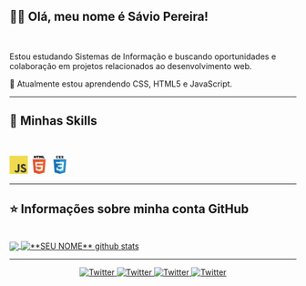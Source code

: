 ## 👩‍💻 Olá, meu nome é <strong>Sávio Pereira!</strong>

<br/>

Estou estudando Sistemas de Informação e buscando oportunidades e colaboração em projetos relacionados ao desenvolvimento web.

🧠 Atualmente estou aprendendo CSS, HTML5 e JavaScript.

---

## 🚀 Minhas Skills
<br/>

<!-- <code><img height="32" src="https://raw.githubusercontent.com/github/explore/80688e429a7d4ef2fca1e82350fe8e3517d3494d/topics/nodejs/nodejs.png" alt="Nodejs"/></code> -->
<!-- <code><img height="32" src="https://raw.githubusercontent.com/github/explore/80688e429a7d4ef2fca1e82350fe8e3517d3494d/topics/bootstrap/bootstrap.png" alt="Bootstrap"/></code> -->
<!-- <code><img height="32" src="https://raw.githubusercontent.com/github/explore/80688e429a7d4ef2fca1e82350fe8e3517d3494d/topics/angular/angular.png" alt="Angular"/></code> -->
<!-- <code><img height="32" src="https://raw.githubusercontent.com/github/explore/80688e429a7d4ef2fca1e82350fe8e3517d3494d/topics/mongodb/mongodb.png" alt="MongoDB"/></code> 
<code><img height="32" src="https://raw.githubusercontent.com/github/explore/80688e429a7d4ef2fca1e82350fe8e3517d3494d/topics/react/react.png" alt="React"/></code>
<code><img height="32" src="https://raw.githubusercontent.com/github/explore/80688e429a7d4ef2fca1e82350fe8e3517d3494d/topics/mysql/mysql.png" alt="MySQL"/></code>
<code><img height="32" src="https://raw.githubusercontent.com/github/explore/80688e429a7d4ef2fca1e82350fe8e3517d3494d/topics/postgresql/postgresql.png" alt="PostegreSQL"/></code>
<code><img height="32" src="https://raw.githubusercontent.com/github/explore/80688e429a7d4ef2fca1e82350fe8e3517d3494d/topics/typescript/typescript.png" alt="Typescript"/></code>
-->

<code><img height="32" src="https://raw.githubusercontent.com/github/explore/80688e429a7d4ef2fca1e82350fe8e3517d3494d/topics/javascript/javascript.png" alt="Javascript"/></code>
<code><img height="32" src="https://raw.githubusercontent.com/github/explore/80688e429a7d4ef2fca1e82350fe8e3517d3494d/topics/html/html.png" alt="HTML5"/></code>
<code><img height="32" src="https://raw.githubusercontent.com/github/explore/80688e429a7d4ef2fca1e82350fe8e3517d3494d/topics/css/css.png" alt="CSS"/></code>


---

## ⭐ Informações sobre minha conta GitHub

<br/>

<a href="https://github.com/Gurupreet">
  <img align="center" src="https://github-readme-stats.vercel.app/api/top-langs/?username=savio-fju&theme=dracula&hide_langs_below=1" />
</a>

<a href="https://github.com/Gurupreet">
 <img align="center" src="https://github-readme-stats.vercel.app/api?username=savio-fju&show_icons=true&theme=dracula&line_height=27" alt="**SEU NOME** github stats"/>
</a>

<br/>

---
<p align="center">
<a href="https://twitter.com/saviouckg" target="_blank">
   <img src="https://img.shields.io/badge/twitter-%231DA1F2.svg?&style=for-the-badge&logo=twitter&logoColor=white" alt="Twitter">
</a>
<a href="https://www.linkedin.com/in/savio-paula/" target="_blank">
   <img src="https://img.shields.io/badge/linkedin-%230077B5.svg?&style=for-the-badge&logo=linkedin&logoColor=white" alt="Twitter">
</a>
<a href="https://www.instagram.com/savio.uckg/" target="_blank">
   <img src="https://img.shields.io/badge/instagram-%23E4405F.svg?&style=for-the-badge&logo=instagram&logoColor=white" alt="Twitter">
</a>
<a href="https://www.facebook.com/savio.uckg" target="_blank">
   <img src="https://img.shields.io/badge/facebook-%231877F2.svg?&style=for-the-badge&logo=facebook&logoColor=white" alt="Twitter">
</a>
</p>
